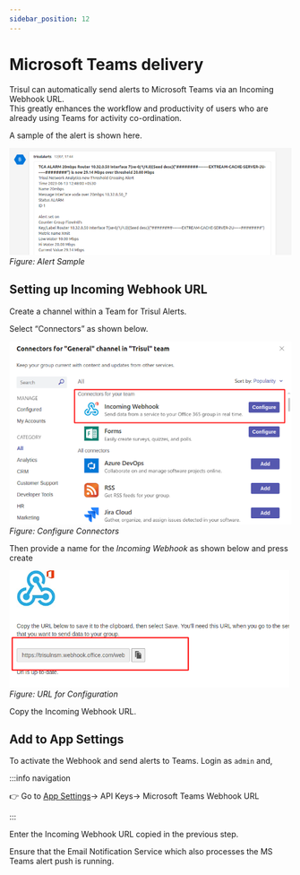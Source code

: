 ```yaml
---
sidebar_position: 12
---
```


# Microsoft Teams delivery

Trisul can automatically send alerts to Microsoft Teams via an Incoming Webhook URL.  
This greatly enhances the workflow and productivity of users who are already using Teams for activity co-ordination.

A sample of the alert is shown here.

![](image/msteams.png)  
*Figure: Alert Sample*

## Setting up Incoming Webhook URL

Create a channel within a Team for Trisul Alerts.

Select “Connectors” as shown below.

![](image/msteams-connectors.png)  
*Figure: Configure Connectors*

Then provide a name for the *Incoming Webhook* as shown below and press create

![](image/msteams-hook.png)  
*Figure: URL for Configuration*

Copy the Incoming Webhook URL.

## Add to App Settings

To activate the Webhook and send alerts to Teams. Login as `admin` and,

:::info navigation

:point_right: Go to [App Settings](/docs/ag/webadmin/web_options)&rarr; API Keys&rarr; Microsoft Teams Webhook URL

:::

Enter the Incoming Webhook URL copied in the previous step.

Ensure that the Email Notification Service which also processes the MS Teams alert push is running.
